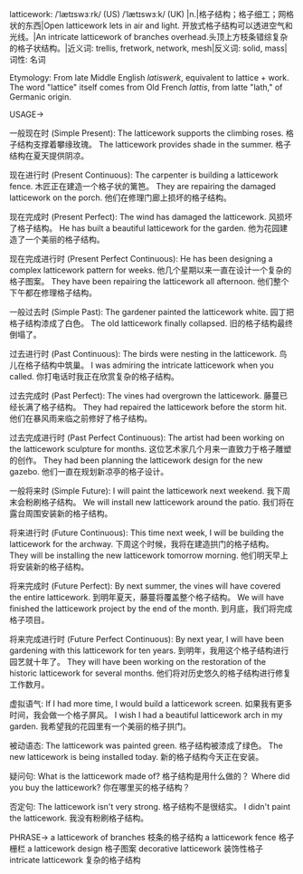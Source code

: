 latticework: /ˈlætɪswɜːrk/ (US) /ˈlætɪswɜːk/ (UK)
|n.|格子结构；格子细工；网格状的东西|Open latticework lets in air and light.  开放式格子结构可以透进空气和光线。|An intricate latticework of branches overhead.头顶上方枝条错综复杂的格子状结构。|近义词: trellis, fretwork, network, mesh|反义词: solid, mass|词性: 名词

Etymology:
From late Middle English *latiswerk*, equivalent to lattice + work.  The word "lattice" itself comes from Old French *lattis*, from latte "lath," of Germanic origin.

USAGE->

一般现在时 (Simple Present):
The latticework supports the climbing roses. 格子结构支撑着攀缘玫瑰。
The latticework provides shade in the summer. 格子结构在夏天提供阴凉。


现在进行时 (Present Continuous):
The carpenter is building a latticework fence.  木匠正在建造一个格子状的篱笆。
They are repairing the damaged latticework on the porch. 他们在修理门廊上损坏的格子结构。


现在完成时 (Present Perfect):
The wind has damaged the latticework. 风损坏了格子结构。
He has built a beautiful latticework for the garden. 他为花园建造了一个美丽的格子结构。


现在完成进行时 (Present Perfect Continuous):
He has been designing a complex latticework pattern for weeks.  他几个星期以来一直在设计一个复杂的格子图案。
They have been repairing the latticework all afternoon. 他们整个下午都在修理格子结构。


一般过去时 (Simple Past):
The gardener painted the latticework white. 园丁把格子结构漆成了白色。
The old latticework finally collapsed.  旧的格子结构最终倒塌了。


过去进行时 (Past Continuous):
The birds were nesting in the latticework. 鸟儿在格子结构中筑巢。
I was admiring the intricate latticework when you called.  你打电话时我正在欣赏复杂的格子结构。


过去完成时 (Past Perfect):
The vines had overgrown the latticework. 藤蔓已经长满了格子结构。
They had repaired the latticework before the storm hit. 他们在暴风雨来临之前修好了格子结构。


过去完成进行时 (Past Perfect Continuous):
The artist had been working on the latticework sculpture for months.  这位艺术家几个月来一直致力于格子雕塑的创作。
They had been planning the latticework design for the new gazebo.  他们一直在规划新凉亭的格子设计。



一般将来时 (Simple Future):
I will paint the latticework next weekend.  我下周末会粉刷格子结构。
We will install new latticework around the patio. 我们将在露台周围安装新的格子结构。


将来进行时 (Future Continuous):
This time next week, I will be building the latticework for the archway.  下周这个时候，我将在建造拱门的格子结构。
They will be installing the new latticework tomorrow morning.  他们明天早上将安装新的格子结构。


将来完成时 (Future Perfect):
By next summer, the vines will have covered the entire latticework. 到明年夏天，藤蔓将覆盖整个格子结构。
We will have finished the latticework project by the end of the month.  到月底，我们将完成格子项目。


将来完成进行时 (Future Perfect Continuous):
By next year, I will have been gardening with this latticework for ten years. 到明年，我用这个格子结构进行园艺就十年了。
They will have been working on the restoration of the historic latticework for several months. 他们将对历史悠久的格子结构进行修复工作数月。



虚拟语气:
If I had more time, I would build a latticework screen. 如果我有更多时间，我会做一个格子屏风。
I wish I had a beautiful latticework arch in my garden. 我希望我的花园里有一个美丽的格子拱门。


被动语态:
The latticework was painted green. 格子结构被漆成了绿色。
The new latticework is being installed today. 新的格子结构今天正在安装。


疑问句:
What is the latticework made of? 格子结构是用什么做的？
Where did you buy the latticework? 你在哪里买的格子结构？


否定句:
The latticework isn't very strong. 格子结构不是很结实。
I didn't paint the latticework. 我没有粉刷格子结构。


PHRASE->
a latticework of branches 枝条的格子结构
a latticework fence 格子栅栏
a latticework design 格子图案
decorative latticework 装饰性格子
intricate latticework 复杂的格子结构
